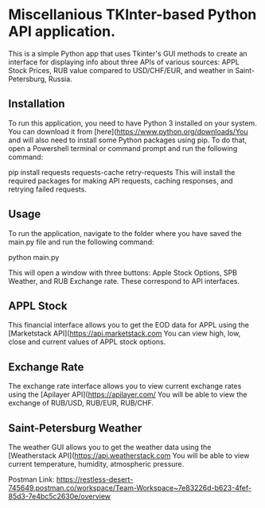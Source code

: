 # Miscellanious TKInter-based Python API application.

This is a simple Python app that uses Tkinter's GUI methods to create an interface for displaying info about three APIs of various sources: APPL Stock Prices, RUB value compared to USD/CHF/EUR, and weather in Saint-Petersburg, Russia.

## Installation
To run this application, you need to have Python 3 installed on your system. You can download it from [here](https://www.python.org/downloads/You and will also need to install some Python packages using pip. To do that, open a Powershell terminal or command prompt and run the following command:

pip install requests requests-cache retry-requests
This will install the required packages for making API requests, caching responses, and retrying failed requests.

## Usage

To run the application, navigate to the folder where you have saved the main.py file and run the following command:

python main.py

This will open a window with three buttons: Apple Stock Options, SPB Weather, and RUB Exchange rate. These correspond to API interfaces.

## APPL Stock
This financial interface allows you to get the EOD data for APPL using the [Marketstack API](https://api.marketstack.com You can view high, low, close and current values of APPL stock options.
## Exchange Rate
The exchange rate interface allows you to view current exchange rates using the [Apilayer API](https://apilayer.com/ You will be able to view the exchange of RUB/USD, RUB/EUR, RUB/CHF.
## Saint-Petersburg Weather
The weather GUI allows you to get the weather data using the [Weatherstack API](https://api.weatherstack.com You will be able to view current temperature, humidity, atmospheric pressure.

Postman Link: https://restless-desert-745649.postman.co/workspace/Team-Workspace~7e83226d-b623-4fef-85d3-7e4bc5c2630e/overview